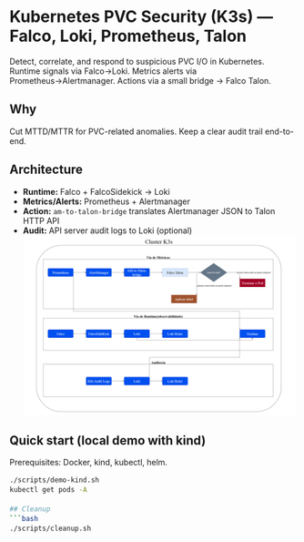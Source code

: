 # Kubernetes PVC Security (K3s) — Falco, Loki, Prometheus, Talon

Detect, correlate, and respond to suspicious PVC I/O in Kubernetes.  
Runtime signals via Falco→Loki. Metrics alerts via Prometheus→Alertmanager. Actions via a small bridge → Falco Talon.

## Why
Cut MTTD/MTTR for PVC-related anomalies. Keep a clear audit trail end-to-end.

## Architecture
- **Runtime:** Falco + FalcoSidekick → Loki
- **Metrics/Alerts:** Prometheus + Alertmanager
- **Action:** `am-to-talon-bridge` translates Alertmanager JSON to Talon HTTP API
- **Audit:** API server audit logs to Loki (optional)
![Architecture](docs/architecture.png)

## Quick start (local demo with kind)
Prerequisites: Docker, kind, kubectl, helm.
```bash
./scripts/demo-kind.sh
kubectl get pods -A

## Cleanup
```bash
./scripts/cleanup.sh